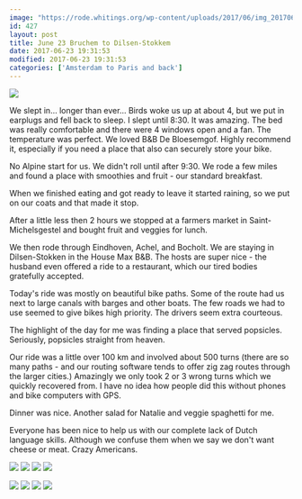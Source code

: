 ```yaml
---
image: "https://rode.whitings.org/wp-content/uploads/2017/06/img_20170623_103237394.jpg/img_20170623_103237394.jpg"
id: 427
layout: post
title: June 23 Bruchem to Dilsen-Stokkem
date: 2017-06-23 19:31:53
modified: 2017-06-23 19:31:53
categories: ['Amsterdam to Paris and back']
---
```


![](https://whitingpt.files.wordpress.com/2017/06/img_20170623_120358512.jpg)

We slept in... longer than ever... Birds woke us up at about 4, but we put in earplugs and fell back to sleep. I slept until 8:30. It was amazing. The bed was really comfortable and there were 4 windows open and a fan. The temperature was perfect. We loved B&B De Bloesemgof. Highly recommend it, especially if you need a place that also can securely store your bike.

No Alpine start for us. We didn't roll until after 9:30. We rode a few miles and found a place with smoothies and fruit - our standard breakfast.

When we finished eating and got ready to leave it started raining, so we put on our coats and that made it stop.

After a little less then 2 hours we stopped at a farmers market in Saint-Michelsgestel and bought fruit and veggies for lunch.

We then rode through Eindhoven, Achel, and Bocholt. We are staying in Dilsen-Stokken in the House Max B&B. The hosts are super nice - the husband even offered a ride to a restaurant, which our tired bodies gratefully accepted.

Today's ride was mostly on beautiful bike paths. Some of the route had us next to large canals with barges and other boats. The few roads we had to use seemed to give bikes high priority. The drivers seem extra courteous.

The highlight of the day for me was finding a place that served popsicles. Seriously, popsicles straight from heaven.

Our ride was a little over 100 km and involved about 500 turns (there are so many paths - and our routing software tends to offer zig zag routes through the larger cities.) Amazingly we only took 2 or 3 wrong turns which we quickly recovered from. I have no idea how people did this without phones and bike computers with GPS.

Dinner was nice. Another salad for Natalie and veggie spaghetti for me.

Everyone has been nice to help us with our complete lack of Dutch language skills. Although we confuse them when we say we don't want cheese or meat. Crazy Americans.

![](https://whitingpt.files.wordpress.com/2017/06/img_20170623_103237394.jpg)
![](https://whitingpt.files.wordpress.com/2017/06/img_20170623_112759396.jpg)
![](https://whitingpt.files.wordpress.com/2017/06/img_20170623_170234482.jpg)
![](https://whitingpt.files.wordpress.com/2017/06/wp-1498247588101.jpg)

<!-- Auto-inserted images -->
![](https://rode.whitings.org/wp-content/uploads/2017/06/img_20170623_103237394.jpg/img_20170623_103237394.jpg)
![](https://rode.whitings.org/wp-content/uploads/2017/06/img_20170623_112759396.jpg/img_20170623_112759396.jpg)
![](https://rode.whitings.org/wp-content/uploads/2017/06/img_20170623_120358512.jpg/img_20170623_120358512.jpg)
![](https://rode.whitings.org/wp-content/uploads/2017/06/img_20170623_170234482.jpg/img_20170623_170234482.jpg)
